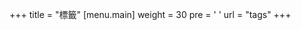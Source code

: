 +++
title = "標籤"
[menu.main]
  weight = 30
  pre = '<i class="fas fa-fw fa-tags"></i> '
  url = "tags"
+++
